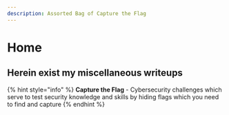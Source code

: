 ```yaml
---
description: Assorted Bag of Capture the Flag
---
```


# Home

## Herein exist my miscellaneous writeups

{% hint style="info" %}
**Capture the Flag** - Cybersecurity challenges which serve to test security knowledge and skills by hiding flags which you need to find and capture
{% endhint %}
